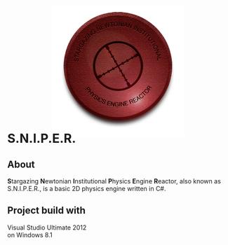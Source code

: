 <p align="center">

<img src="readme-resources/sniper-logo-512.png" style="max-height: 300px; margin-bottom:-55px; margin-top:-50px;">

<h1>S.N.I.P.E.R.</h1>

</p>

## About
**S**targazing **N**ewtonian **I**nstitutional **P**hysics **E**ngine **R**eactor, also known as S.N.I.P.E.R., is a basic 2D physics engine written in C#.


## Project build with
Visual Studio Ultimate 2012  
on Windows 8.1

